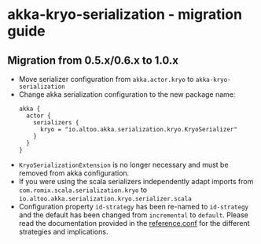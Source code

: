 akka-kryo-serialization - migration guide
=====================================================================

Migration from 0.5.x/0.6.x to 1.0.x
-----------------------------------

* Move serializer configuration from `akka.actor.kryo` to `akka-kryo-serialization`
* Change akka serialization configuration to the new package name: 
    ```hocon
    akka {
      actor {
        serializers {
          kryo = "io.altoo.akka.serialization.kryo.KryoSerializer"
        }
      }
    }
    ```
* `KryoSerializationExtension` is no longer necessary and must be removed from akka configuration.  
* If you were using the scala serializers independently adapt imports from `com.romix.scala.serialization.kryo` to `io.altoo.akka.serialization.kryo.serializer.scala`
* Configuration property `id-strategy` has been re-named to `id-strategy` and the default has been changed from `incremental` to `default`.
    Please read the documentation provided in the [reference.conf](https://github.com/altoo-ag/akka-kryo-serialization/blob/master/src/main/resources/reference.conf) for the different strategies and implications.